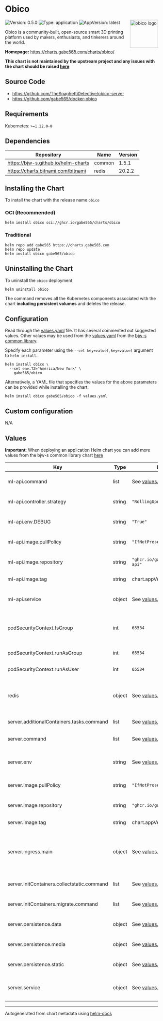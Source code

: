 # Obico

<img src="https://raw.githubusercontent.com/gabe565/charts/main/charts/obico/icon.svg" align="right" width="92" alt="obico logo">

![Version: 0.5.0](https://img.shields.io/badge/Version-0.5.0-informational?style=flat)
![Type: application](https://img.shields.io/badge/Type-application-informational?style=flat)
![AppVersion: latest](https://img.shields.io/badge/AppVersion-latest-informational?style=flat)

Obico is a community-built, open-source smart 3D printing platform used by makers, enthusiasts, and tinkerers around the world.

**Homepage:** <https://charts.gabe565.com/charts/obico/>

**This chart is not maintained by the upstream project and any issues with the chart should be raised
[here](https://github.com/gabe565/charts/issues/new?assignees=gabe565&labels=bug&template=bug_report.yaml&name=obico&version=0.5.0)**

## Source Code

* <https://github.com/TheSpaghettiDetective/obico-server>
* <https://github.com/gabe565/docker-obico>

## Requirements

Kubernetes: `>=1.22.0-0`

## Dependencies

| Repository | Name | Version |
|------------|------|---------|
| <https://bjw-s.github.io/helm-charts> | common | 1.5.1 |
| <https://charts.bitnami.com/bitnami> | redis | 20.2.2 |

## Installing the Chart

To install the chart with the release name `obico`

### OCI (Recommended)

```console
helm install obico oci://ghcr.io/gabe565/charts/obico
```

### Traditional

```console
helm repo add gabe565 https://charts.gabe565.com
helm repo update
helm install obico gabe565/obico
```

## Uninstalling the Chart

To uninstall the `obico` deployment

```console
helm uninstall obico
```

The command removes all the Kubernetes components associated with the chart **including persistent volumes** and deletes the release.

## Configuration

Read through the [values.yaml](./values.yaml) file. It has several commented out suggested values.
Other values may be used from the [values.yaml](https://github.com/bjw-s/helm-charts/tree/a081de5/charts/library/common/values.yaml) from the [bjw-s common library](https://github.com/bjw-s/helm-charts/tree/a081de5/charts/library/common).

Specify each parameter using the `--set key=value[,key=value]` argument to `helm install`.

```console
helm install obico \
  --set env.TZ="America/New York" \
    gabe565/obico
```

Alternatively, a YAML file that specifies the values for the above parameters can be provided while installing the chart.

```console
helm install obico gabe565/obico -f values.yaml
```

## Custom configuration

N/A

## Values

**Important**: When deploying an application Helm chart you can add more values from the bjw-s common library chart [here](https://github.com/bjw-s/helm-charts/tree/a081de5/charts/library/common)

| Key | Type | Default | Description |
|-----|------|---------|-------------|
| ml-api.command | list | See [values.yaml](./values.yaml) | Command to run ML API. |
| ml-api.controller.strategy | string | `"RollingUpdate"` | Set the ML API upgrade strategy |
| ml-api.env.DEBUG | string | `"True"` | Enables debug logging |
| ml-api.image.pullPolicy | string | `"IfNotPresent"` | ML API image pull policy |
| ml-api.image.repository | string | `"ghcr.io/gabe565/obico/ml-api"` | ML API image repository |
| ml-api.image.tag | string | chart.appVersion | ML API image tag |
| ml-api.service | object | See [values.yaml](./values.yaml) | Configures service settings for the ML API. |
| podSecurityContext.fsGroup | int | `65534` | Volume binds will be granted to `nobody` group |
| podSecurityContext.runAsGroup | int | `65534` | Run as `nobody` group |
| podSecurityContext.runAsUser | int | `65534` | Run as `nobody` user |
| redis | object | See [values.yaml](./values.yaml) | Enable and configure redis subchart under this key. [[ref]](https://github.com/bitnami/charts/tree/main/bitnami/redis) |
| server.additionalContainers.tasks.command | list | See [values.yaml](./values.yaml) | Task command. |
| server.command | list | See [values.yaml](./values.yaml) | Command to run Obico server. |
| server.env | string | See [values.yaml](./values.yaml) | Server environment variables. [[ref]](https://github.com/TheSpaghettiDetective/obico-server/blob/master/dotenv.example) |
| server.image.pullPolicy | string | `"IfNotPresent"` | Server image pull policy |
| server.image.repository | string | `"ghcr.io/gabe565/obico/web"` | Server image repository |
| server.image.tag | string | chart.appVersion | Server image tag |
| server.ingress.main | object | See [values.yaml](./values.yaml) | Enable and configure ingress settings for the chart under this key. |
| server.initContainers.collectstatic.command | list | See [values.yaml](./values.yaml) | Static asset generation command. |
| server.initContainers.migrate.command | list | See [values.yaml](./values.yaml) | Database migration command. |
| server.persistence.data | object | See [values.yaml](./values.yaml) | Data persistence config. |
| server.persistence.media | object | See [values.yaml](./values.yaml) | Media persistence config. |
| server.persistence.static | object | See [values.yaml](./values.yaml) | Static asset persistence config. |
| server.service | object | See [values.yaml](./values.yaml) | Configures service settings for the ML API. |

---
Autogenerated from chart metadata using [helm-docs](https://github.com/norwoodj/helm-docs)
